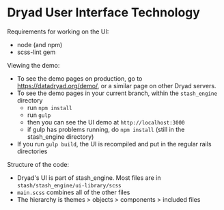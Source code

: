 Dryad User Interface Technology
===============================

Requirements for working on the UI:
- node (and npm)
- scss-lint gem

Viewing the demo:
- To see the demo pages on production, go to <https://datadryad.org/demo/>, or a
  similar page on other Dryad servers.
- To see the demo pages in your current branch, within the `stash_engine`
  directory
  - run `npm install` 
  - run `gulp`
  - then you can see the UI demo at `http://localhost:3000`
  - if gulp has problems running, do `npm install` (still in the stash_engine directory)
- If you run `gulp build`, the UI is recompiled and put in the regular rails directories

Structure of the code:
- Dryad's UI is part of stash_engine. Most files are in `stash/stash_engine/ui-library/scss`
- `main.scss` combines all of the other files
- The hierarchy is themes > objects > components > included files
